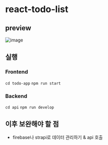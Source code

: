 # react-todo-list

## preview
![image](https://user-images.githubusercontent.com/26318691/119004295-6476bb80-b9c9-11eb-87da-4fef6a37efea.png)

## 실행

### Frontend
 `cd todo-app`
 `npm run start`

### Backend
`cd api`
`npm run develop`

## 이후 보완해야 할 점
 - firebase나 strapi로 데이터 관리하기 & api 호출
